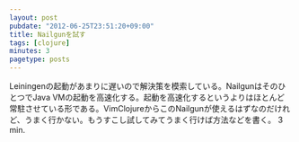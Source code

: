 ```yaml
---
layout: post
pubdate: "2012-06-25T23:51:20+09:00"
title: Nailgunを試す
tags: [clojure]
minutes: 3
pagetype: posts
---
```

Leiningenの起動があまりに遅いので解決策を模索している。NailgunはそのひとつでJava VMの起動を高速化する。起動を高速化するというよりはほとんど常駐させている形である。VimClojureからこのNailgunが使えるはずなのだけれど、うまく行かない。もうすこし試してみてうまく行けば方法などを書く。
3 min.

